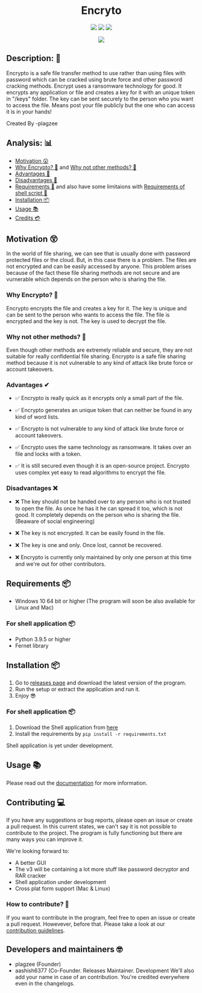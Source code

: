 <h1 align="center">Encryto</h1>
<p align="center">
  <img src="https://img.shields.io/github/v/release/plagzee/encrypto"></img>
  <img src="https://img.shields.io/github/issues-raw/plagzee/encrypto"></img>
  <img src="https://img.shields.io/github/license/plagzee/encrypto?logoColor=orange"></img>
</p>

<p align="center">
  <img src="https://media.discordapp.net/attachments/760496001936261230/981236375175188520/unknown.png?width=719&height=568"></img>
</p>


## Description: 📒
Encrypto is a safe file transfer method to use rather than using files with password which can be cracked using brute force and other password cracking methods. Encrypt uses a ransomware technology for good. It encrypts any application or file and creates a key for it with an unique token in "/keys" folder. The key can be sent securely to the person who you want to access the file. Means post your file publicly but the one who can access it is in your hands!

Created By -plagzee

## Analysis: 📊
- [Motivation 😲](https://github.com/plagzee/encrypto#motivation-)
- [Why Encrypto? 💭](https://github.com/plagzee/encrypto#why-encrypto-) and [Why not other methods? 🤔](https://github.com/plagzee/encrypto#why-not-other-methods-)
- [Advantages 🤩](https://github.com/plagzee/encrypto#advantages-)
- [Disadvantages 🤦](https://github.com/plagzee/encrypto#disadvantages-)
- [Requirements 📝](https://github.com/plagzee/encrypto#requirements-) and also have some limitaions with [Requirements of shell script 📝](https://github.com/plagzee/encrypto#for-shell-application-)
- [Installation 📦](https://github.com/plagzee/encrypto#installation-)
- [Usage 📚](https://github.com/plagzee/encrypto#usage-)
- [Credits 💳](https://github.com/plagzee/encrypto#developers-and-maintainers-)

## Motivation 😲
In the world of file sharing, we can see that is usually done with password protected files or the cloud. But, in this case there is a problem. The files are not encrypted and can be easily accessed by anyone. This problem arises because of the fact these file sharing methods are not secure and are vurnerable which depends on the person who is sharing the file.

### Why Encrypto? 🤔
Encrypto encrypts the file and creates a key for it. The key is unique and can be sent to the person who wants to access the file. The file is encrypted and the key is not. The key is used to decrypt the file.

### Why not other methods? 🤔
Even though other methods are extremely reliable and secure, they are not suitable for really confidential file sharing. Encrypto is a safe file sharing method because it is not vulnerable to any kind of attack like brute force or account takeovers. 

### Advantages ✔
- ✅ Encrypto is really quick as it encrypts only a small part of the file.

- ✅ Encrypto generates an unique token that can neither be found in any kind of word lists. 

- ✅ Encrypto is not vulnerable to any kind of attack like brute force or account takeovers.

- ✅ Encrypto uses the same technology as ransomware. It takes over an file and locks with a token.

- ✅ It is still secured even though it is an open-source project. Encrypto uses complex yet easy to read algorithms to encrypt the file.

### Disadvantages ❌
- ❌ The key should not be handed over to any person who is not trusted to open the file. As once he has it he can spread it too, which is not good. It completely depends on the person who is sharing the file. (Beaware of social engineering)

- ❌ The key is not encrypted. It can be easily found in the file.

- ❌ The key is one and only. Once lost, cannot be recovered.

- ❌ Encrypto is currently only maintained by only one person at this time and we're out for other contributors.

## Requirements 📦
- Windows 10 64 bit or higher (The program will soon be also available for Linux and Mac)

### For shell application 📦
- Python 3.9.5 or higher
- Fernet library

## Installation 📦
1. Go to [releases page](https://github.com/plagzee/encrypto/releases) and download the latest version of the program.
2. Run the setup or extract the application and run it.
3. Enjoy 😎

### For shell application 📦
1. Download the Shell application from [here]()
2. Install the requirements by 
```pip install -r requirements.txt```

Shell application is yet under development.

## Usage 📚
Please read out the [documentation](https://voidal493.gitbook.io/encrypto-documentation/) for more information.

## Contributing 💻
If you have any suggestions or bug reports, please open an issue or create a pull request. 
In this current states, we can't say it is not possible to contribute to the project. The program is fully functioning but there are many ways you can improve it.

We're looking forward to:
- A better GUI
- The v3 will be containing a lot more stuff like password decryptor and RAR cracker
- Shell application under development
- Cross plat form support (Mac & Linux)

### How to contribute? 📝
If you want to contribute in the program, feel free to open an issue or create a pull request. Howevever, before that. Please take a look at our [contribution guidelines](https://voidal493.gitbook.io/encrypto-documentation/).

## Developers and maintainers 🤓
- plagzee (Founder)
- aashish6377 (Co-Founder. Releases Maintainer. Development
We'll also add your name in case of an contribution. You're credited everywhere even in the changelogs.

